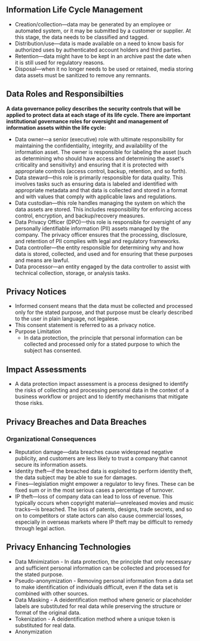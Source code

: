 ## Information Life Cycle Management

 - Creation/collection—data may be generated by an employee or automated system, or it may be submitted by a customer or supplier. At this stage, the data needs to be classified and tagged.
 - Distribution/use—data is made available on a need to know basis for authorized uses by authenticated account holders and third parties.
 - Retention—data might have to be kept in an archive past the date when it is still used for regulatory reasons.
 - Disposal—when it no longer needs to be used or retained, media storing data assets must be sanitized to remove any remnants. 

## Data Roles and Responsibilties

**A data governance policy describes the security controls that will be applied to protect data at each stage of its life cycle. There are important institutional governance roles for oversight and management of information assets within the life cycle:**

 - Data owner—a senior (executive) role with ultimate responsibility for maintaining the confidentiality, integrity, and availability of the information asset. The owner is responsible for labeling the asset (such as determining who should have access and determining the asset's criticality and sensitivity) and ensuring that it is protected with appropriate controls (access control, backup, retention, and so forth).
 - Data steward—this role is primarily responsible for data quality. This involves tasks such as ensuring data is labeled and identified with appropriate metadata and that data is collected and stored in a format and with values that comply with applicable laws and regulations.
 - Data custodian—this role handles managing the system on which the data assets are stored. This includes responsibility for enforcing access control, encryption, and backup/recovery measures.
 - Data Privacy Officer (DPO)—this role is responsible for oversight of any personally identifiable information (PII) assets managed by the company. The privacy officer ensures that the processing, disclosure, and retention of PII complies with legal and regulatory frameworks.
 - Data controller—the entity responsible for determining why and how data is stored, collected, and used and for ensuring that these purposes and means are lawful. 
 - Data processor—an entity engaged by the data controller to assist with technical collection, storage, or analysis tasks.

## Privacy Notices

 - Informed consent means that the data must be collected and processed only for the stated purpose, and that purpose must be clearly described to the user in plain language, not legalese. 
 - This consent statement is referred to as a privacy notice. 
 - Purpose Limitation
   - In data protection, the principle that personal information can be collected and processed only for a stated purpose to which the subject has consented.

## Impact Assessments

 -  A data protection impact assessment is a process designed to identify the risks of collecting and processing personal data in the context of a business workflow or project and to identify mechanisms that mitigate those risks.

## Privacy Breaches and Data Breaches

### Organizational Consequences

 - Reputation damage—data breaches cause widespread negative publicity, and customers are less likely to trust a company that cannot secure its information assets.
 - Identity theft—if the breached data is exploited to perform identity theft, the data subject may be able to sue for damages.
 - Fines—legislation might empower a regulator to levy fines. These can be fixed sum or in the most serious cases a percentage of turnover.
 - IP theft—loss of company data can lead to loss of revenue. This typically occurs when copyright material—unreleased movies and music tracks—is breached. The loss of patents, designs, trade secrets, and so on to competitors or state actors can also cause commercial losses, especially in overseas markets where IP theft may be difficult to remedy through legal action.

## Privacy Enhancing Technologies

 - Data Minimization - In data protection, the principle that only necessary and sufficient personal information can be collected and processed for the stated purpose.
 - Pseudo-anonymization - Removing personal information from a data set to make identification of individuals difficult, even if the data set is combined with other sources.
 - Data Masking - A deidentification method where generic or placeholder labels are substituted for real data while preserving the structure or format of the original data.
 - Tokenization - A deidentification method where a unique token is substituted for real data.
 - Anonymization
